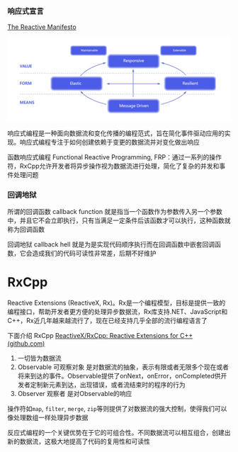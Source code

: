 ### 响应式宣言

[The Reactive Manifesto](https://www.reactivemanifesto.org/)



<img src="响应式编程宣言.webp">

响应式编程是一种面向数据流和变化传播的编程范式，旨在简化事件驱动应用的实现。响应式编程专注于如何创建依赖于变更的数据流并对变化做出响应









函数响应式编程 Functional Reactive Programming, FRP：通过一系列的操作符，RxCpp允许开发者将异步操作视为数据流进行处理，简化了复杂的并发和事件处理问题







### 回调地狱

所谓的回调函数 callback function 就是指当一个函数作为参数传入另一个参数中，并且它不会立即执行，只有当满足一定条件后该函数才可以执行，这种函数就称为回调函数

回调地狱 callback hell 就是为是实现代码顺序执行而在回调函数中嵌套回调函数，它会造成我们的代码可读性非常差，后期不好维护





# RxCpp

Reactive Extensions (ReactiveX, Rx)。Rx是一个编程模型，目标是提供一致的编程接口，帮助开发者更方便的处理异步数据流，Rx库支持.NET、JavaScript和C++，Rx近几年越来越流行了，现在已经支持几乎全部的流行编程语言了

下面介绍 RxCpp [ReactiveX/RxCpp: Reactive Extensions for C++ (github.com)](https://github.com/ReactiveX/RxCpp)









1. 一切皆为数据流
2. Observable 可观察对象 是对数据流的抽象，表示有限或者无限多个现在或者将来到达的事件。Observable提供了onNext，onError，onCompleted供开发者定制新元素到达，出现错误，或者流结束时的程序的行为
3. Observer 观察者 是对Observable的响应

操作符如`map`, `filter`, `merge`, `zip`等则提供了对数据流的强大控制，使得我们可以像处理数组一样处理异步数据

反应式编程的一个关键优势在于它的可组合性。不同数据流可以相互组合，创建出新的数据流，这极大地提高了代码的复用性和可读性